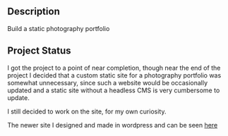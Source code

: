 ## Description

Build a static photography portfolio 

## Project Status

I got the project to a point of near completion, though
near the end of the project I decided that a custom static site 
for a photography portfolio was somewhat unnecessary, since
such a website would be occasionally updated and a static site 
without a headless CMS is very cumbersome to update.

I still decided to work on the site, for my own curiosity.

The newer site I designed and made in wordpress and 
can be seen [here](https://luella.photography)
